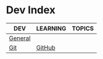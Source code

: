 # Dev Index

|DEV|LEARNING|TOPICS|
|---|---|---|
|[General](coding/dev/dev-general)|||
|[Git](coding/dev/dev-git)|[GitHub](coding/dev/dev-git#github)||
